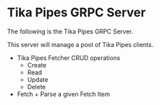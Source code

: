 # Tika Pipes GRPC Server

The following is the Tika Pipes GRPC Server.

This server will manage a pool of Tika Pipes clients.

* Tika Pipes Fetcher CRUD operations
  * Create
  * Read
  * Update
  * Delete
* Fetch + Parse a given Fetch Item

